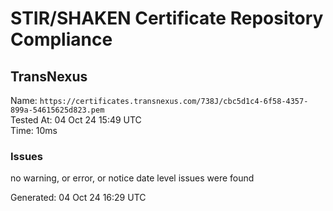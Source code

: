 # STIR/SHAKEN Certificate Repository Compliance

## TransNexus

Name: `https://certificates.transnexus.com/738J/cbc5d1c4-6f58-4357-899a-54615625d823.pem`\
Tested At: 04 Oct 24 15:49 UTC\
Time: 10ms

### Issues

no warning, or error, or notice date level issues were found

Generated: 04 Oct 24 16:29 UTC